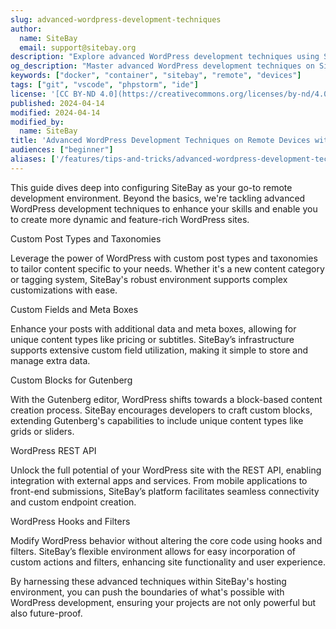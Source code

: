 ```yaml
---
slug: advanced-wordpress-development-techniques
author:
  name: SiteBay
  email: support@sitebay.org
description: "Explore advanced WordPress development techniques using SiteBay's powerful hosting capabilities, including working with remote environments."
og_description: "Master advanced WordPress development techniques on SiteBay, using remote environments for greater flexibility and control."
keywords: ["docker", "container", "sitebay", "remote", "devices"]
tags: ["git", "vscode", "phpstorm", "ide"]
license: '[CC BY-ND 4.0](https://creativecommons.org/licenses/by-nd/4.0)'
published: 2024-04-14
modified: 2024-04-14
modified_by:
  name: SiteBay
title: 'Advanced WordPress Development Techniques on Remote Devices with SiteBay'
audiences: ["beginner"]
aliases: ['/features/tips-and-tricks/advanced-wordpress-development-techniques','/development/advanced-wordpress-development-techniques']
---
```


This guide dives deep into configuring SiteBay as your go-to remote development environment. Beyond the basics, we're tackling advanced WordPress development techniques to enhance your skills and enable you to create more dynamic and feature-rich WordPress sites.

Custom Post Types and Taxonomies

Leverage the power of WordPress with custom post types and taxonomies to tailor content specific to your needs. Whether it's a new content category or tagging system, SiteBay's robust environment supports complex customizations with ease.

Custom Fields and Meta Boxes

Enhance your posts with additional data and meta boxes, allowing for unique content types like pricing or subtitles. SiteBay’s infrastructure supports extensive custom field utilization, making it simple to store and manage extra data.

Custom Blocks for Gutenberg

With the Gutenberg editor, WordPress shifts towards a block-based content creation process. SiteBay encourages developers to craft custom blocks, extending Gutenberg's capabilities to include unique content types like grids or sliders.

WordPress REST API

Unlock the full potential of your WordPress site with the REST API, enabling integration with external apps and services. From mobile applications to front-end submissions, SiteBay’s platform facilitates seamless connectivity and custom endpoint creation.

WordPress Hooks and Filters

Modify WordPress behavior without altering the core code using hooks and filters. SiteBay’s flexible environment allows for easy incorporation of custom actions and filters, enhancing site functionality and user experience.

By harnessing these advanced techniques within SiteBay's hosting environment, you can push the boundaries of what's possible with WordPress development, ensuring your projects are not only powerful but also future-proof.